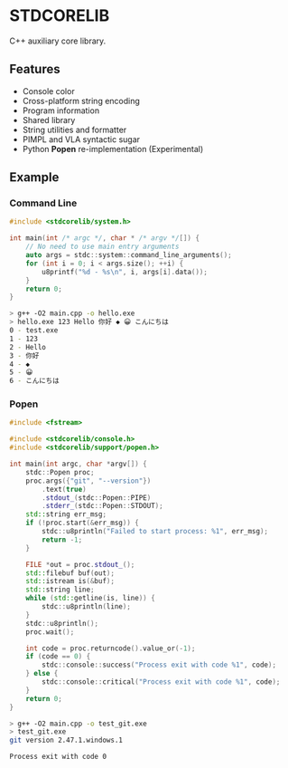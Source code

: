 # STDCORELIB

C++ auxiliary core library.

## Features

+ Console color
+ Cross-platform string encoding
+ Program information
+ Shared library
+ String utilities and formatter
+ PIMPL and VLA syntactic sugar
+ Python **Popen** re-implementation (Experimental)

## Example

### Command Line

```cpp
#include <stdcorelib/system.h>

int main(int /* argc */, char * /* argv */[]) {
    // No need to use main entry arguments
    auto args = stdc::system::command_line_arguments();
    for (int i = 0; i < args.size(); ++i) {
        u8printf("%d - %s\n", i, args[i].data());
    }
    return 0;
}
```

```sh
> g++ -O2 main.cpp -o hello.exe
> hello.exe 123 Hello 你好 ◆ 😀 こんにちは
0 - test.exe
1 - 123
2 - Hello
3 - 你好
4 - ◆
5 - 😀
6 - こんにちは
```

### Popen

```cpp
#include <fstream>

#include <stdcorelib/console.h>
#include <stdcorelib/support/popen.h>

int main(int argc, char *argv[]) {
    stdc::Popen proc;
    proc.args({"git", "--version"})
        .text(true)
        .stdout_(stdc::Popen::PIPE)
        .stderr_(stdc::Popen::STDOUT);
    std::string err_msg;
    if (!proc.start(&err_msg)) {
        stdc::u8println("Failed to start process: %1", err_msg);
        return -1;
    }

    FILE *out = proc.stdout_();
    std::filebuf buf(out);
    std::istream is(&buf);
    std::string line;
    while (std::getline(is, line)) {
        stdc::u8println(line);
    }
    stdc::u8println();
    proc.wait();

    int code = proc.returncode().value_or(-1);
    if (code == 0) {
        stdc::console::success("Process exit with code %1", code);
    } else {
        stdc::console::critical("Process exit with code %1", code);
    }
    return 0;
}
```

```sh
> g++ -O2 main.cpp -o test_git.exe
> test_git.exe
git version 2.47.1.windows.1

Process exit with code 0
```